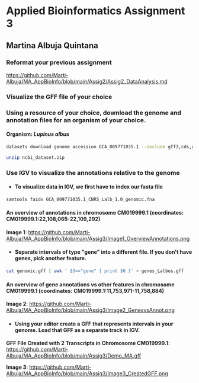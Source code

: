# Applied Bioinformatics Assignment 3
## Martina Albuja Quintana

### Reformat your previous assignment

https://github.com/Marti-Albuja/MA_AppBioInfo/blob/main/Assig2/Assig2_DataAnalysis.md 

### Visualize the GFF file of your choice

### Using a resource of your choice, download the genome and annotation files for an organism of your choice.

#### Organism: *Lupinus albus*

```bash
datasets download genome accession GCA_009771035.1 --include gff3,cds,genome

unzip ncbi_dataset.zip
```

### Use IGV to visualize the annotations relative to the genome

* #### To visualize data in IGV, we first have to index our fasta file

```bash
samtools faidx GCA_009771035.1_CNRS_Lalb_1.0_genomic.fna 
```
#### An overview of annotations in chromosome CM019999.1 (coordinates: CM019999.1:22,108,065-22,109,292) 

**Image 1**: https://github.com/Marti-Albuja/MA_AppBioInfo/blob/main/Assig3/Image1_OverviewAnnotations.png

* #### Separate intervals of type "gene" into a different file. If you don't have genes, pick another feature.

```bash
cat genomic.gff | awk ' $3=="gene" { print $0 }' > genes_Lalbus.gff
```
#### An overview of gene annotations vs other features in chromosome CM019999.1 (coordinates: CM019999.1:11,753,971-11,758,884) 

**Image 2**: https://github.com/Marti-Albuja/MA_AppBioInfo/blob/main/Assig3/Image2_GenesvsAnnot.png

* #### Using your editor create a GFF that represents intervals in your genome. Load that GFF as a separate track in IGV.

**GFF File Created with 2 Transcripts in Chromosome CM019999.1**: https://github.com/Marti-Albuja/MA_AppBioInfo/blob/main/Assig3/Demo_MA.gff

**Image 3**: https://github.com/Marti-Albuja/MA_AppBioInfo/blob/main/Assig3/Image3_CreatedGFF.png

